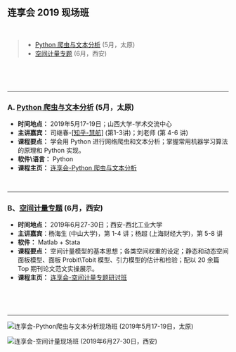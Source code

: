 ## 连享会 2019 现场班

&emsp;


> - [Python 爬虫与文本分析](https://github.com/arlionn/stata/blob/master/%E8%BF%9E%E4%BA%AB%E4%BC%9A-Python%E7%88%AC%E8%99%AB%E4%B8%8E%E6%96%87%E6%9C%AC%E5%88%86%E6%9E%90%E4%B8%93%E9%A2%98%E7%A0%94%E8%AE%A8%E7%8F%AD.md) (5月，太原)    
> - [空间计量专题](https://github.com/arlionn/stata/blob/master/%E8%BF%9E%E4%BA%AB%E4%BC%9A-%E7%A9%BA%E9%97%B4%E8%AE%A1%E9%87%8F%E4%B8%93%E9%A2%98%E7%A0%94%E8%AE%A8%E7%8F%AD%20(2019.6.27-30).md) (6月，西安)



&emsp;

&emsp;

---
### A. [Python 爬虫与文本分析](https://github.com/arlionn/stata/blob/master/%E8%BF%9E%E4%BA%AB%E4%BC%9A-Python%E7%88%AC%E8%99%AB%E4%B8%8E%E6%96%87%E6%9C%AC%E5%88%86%E6%9E%90%E4%B8%93%E9%A2%98%E7%A0%94%E8%AE%A8%E7%8F%AD.md) (5月，太原)

- **时间地点：** 2019年5月17-19日；山西大学-学术交流中心
- **主讲嘉宾：** 司继春-[[知乎-慧航]](https://www.zhihu.com/people/sijichun/columns) (第1-3讲)；刘老师 (第 4-6 讲)
- **课程要点：** 学会用 Python 进行网络爬虫和文本分析；掌握常用机器学习算法的原理和 Python 实现。
- **软件\语言：** Python
- **课程主页：** [连享会-Python 爬虫与文本分析](https://github.com/arlionn/stata/blob/master/%E8%BF%9E%E4%BA%AB%E4%BC%9A-Python%E7%88%AC%E8%99%AB%E4%B8%8E%E6%96%87%E6%9C%AC%E5%88%86%E6%9E%90%E4%B8%93%E9%A2%98%E7%A0%94%E8%AE%A8%E7%8F%AD.md) 


&emsp;

---
### B、[空间计量专题](https://github.com/arlionn/stata/blob/master/%E8%BF%9E%E4%BA%AB%E4%BC%9A-%E7%A9%BA%E9%97%B4%E8%AE%A1%E9%87%8F%E4%B8%93%E9%A2%98%E7%A0%94%E8%AE%A8%E7%8F%AD%20(2019.6.27-30).md) (6月，西安)
- **时间地点：** 2019年6月27-30日；西安-西北工业大学
- **主讲嘉宾**：杨海生 (中山大学)，第 1-4 讲；杨超 (上海财经大学)，第 5-8 讲
- **软件：** Matlab + Stata
- **课程要点：** 空间计量模型的基本思想；各类空间权重的设定；静态和动态空间面板模型、面板 Probit\Tobit 模型、引力模型的估计和检验；配以 20 余篇 Top 期刊论文范文实操展示。   
- **课程主页：** [连享会-空间计量专题研讨班](https://github.com/arlionn/stata/blob/master/%E8%BF%9E%E4%BA%AB%E4%BC%9A-%E7%A9%BA%E9%97%B4%E8%AE%A1%E9%87%8F%E4%B8%93%E9%A2%98%E7%A0%94%E8%AE%A8%E7%8F%AD%20(2019.6.27-30).md) 


&emsp;

&emsp;

---


![连享会-Python爬虫与文本分析现场班 (2019年5月17-19日，太原)](https://images.gitee.com/uploads/images/2019/0322/171746_c9bb08a3_1522177.jpeg "连享会-Python爬虫与文本分析现场班 (2019年5月17-19日，太原)")

![连享会-空间计量现场班 (2019年6月27-30日，西安)](https://images.gitee.com/uploads/images/2019/0322/171746_c2d63d20_1522177.jpeg "连享会-空间计量现场班 (2019年6月27-30日，西安)")

